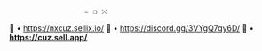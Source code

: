                        ⎯⠀❐⠀⤬
🧁 • https://nxcuz.sellix.io/
🧁 • https://discord.gg/3VYgQ7gy6D/
🧁 • __https://cuz.sell.app/__

<!---
PH0BIAV2/PH0BIAV2 is a ✨ special ✨ repository because its `README.md` (this file) appears on your GitHub profile.
You can click the Preview link to take a look at your changes.
--->
